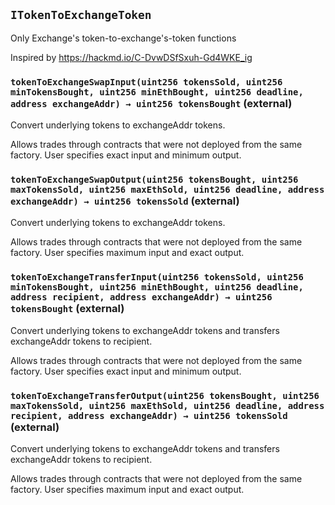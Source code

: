 ## `ITokenToExchangeToken`

Only Exchange's token-to-exchange's-token functions


Inspired by https://hackmd.io/C-DvwDSfSxuh-Gd4WKE_ig


### `tokenToExchangeSwapInput(uint256 tokensSold, uint256 minTokensBought, uint256 minEthBought, uint256 deadline, address exchangeAddr) → uint256 tokensBought` (external)

Convert underlying tokens to exchangeAddr tokens.


Allows trades through contracts that were not deployed from the same factory.
User specifies exact input and minimum output.


### `tokenToExchangeSwapOutput(uint256 tokensBought, uint256 maxTokensSold, uint256 maxEthSold, uint256 deadline, address exchangeAddr) → uint256 tokensSold` (external)

Convert underlying tokens to exchangeAddr tokens.


Allows trades through contracts that were not deployed from the same factory.
User specifies maximum input and exact output.


### `tokenToExchangeTransferInput(uint256 tokensSold, uint256 minTokensBought, uint256 minEthBought, uint256 deadline, address recipient, address exchangeAddr) → uint256 tokensBought` (external)

Convert underlying tokens to exchangeAddr tokens and transfers
        exchangeAddr tokens to recipient.


Allows trades through contracts that were not deployed from the same factory.
User specifies exact input and minimum output.


### `tokenToExchangeTransferOutput(uint256 tokensBought, uint256 maxTokensSold, uint256 maxEthSold, uint256 deadline, address recipient, address exchangeAddr) → uint256 tokensSold` (external)

Convert underlying tokens to exchangeAddr tokens and transfers
        exchangeAddr tokens to recipient.


Allows trades through contracts that were not deployed from the same factory.
User specifies maximum input and exact output.





